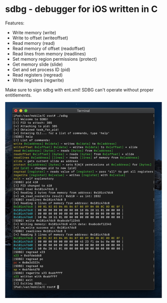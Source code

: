 
# sdbg - debugger for iOS written in C

Features:
- Write memory (write)
- Write to offset (writeoffset)
- Read memory (read)
- Read memory of offset (readoffset)
- Read lines from memory (readlines)
- Set memory region permissions (protect)
- Get memory slide (slide)
- Get and set process ID (pid)
- Read registers (regread)
- Write registers (regwrite)

Make sure to sign sdbg with ent.xml! SDBG can't operate without proper entitlements.

![SDBG](sdbg.png)
